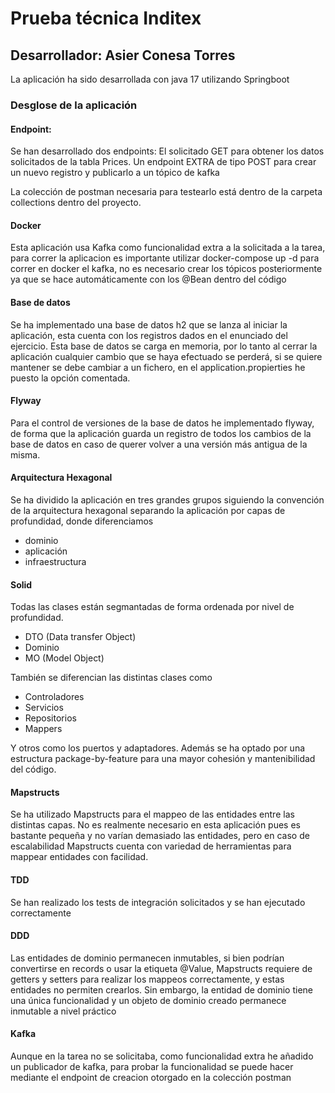 # Prueba técnica Inditex
## Desarrollador: Asier Conesa Torres

La aplicación ha sido desarrollada con java 17 utilizando Springboot

### Desglose de la aplicación

#### Endpoint:
Se han desarrollado dos endpoints:
El solicitado GET para obtener los datos solicitados de la tabla Prices. 
Un endpoint EXTRA de tipo POST para crear un nuevo registro y publicarlo a un tópico de kafka

La colección de postman necesaria para testearlo está dentro de la carpeta collections dentro del proyecto.

#### Docker

Esta aplicación usa Kafka como funcionalidad extra a la solicitada a la tarea, para correr la aplicacion es importante utilizar docker-compose up -d para correr en docker el kafka, no es necesario crear los tópicos posteriormente ya que se hace automáticamente con los @Bean dentro del código

#### Base de datos

Se ha implementado una base de datos h2 que se lanza al iniciar la aplicación, esta cuenta con los registros dados en el enunciado del ejercicio.
Esta base de datos se carga en memoria, por lo tanto al cerrar la aplicación cualquier cambio que se haya efectuado se perderá, si se quiere mantener se debe cambiar a un fichero, en el application.propierties he puesto la opción comentada.

#### Flyway

Para el control de versiones de la base de datos he implementado flyway, de forma que la aplicación guarda un registro de todos los cambios de la base de datos en caso de querer volver a una versión más antigua de la misma.

#### Arquitectura Hexagonal

Se ha dividido la aplicación en tres grandes grupos siguiendo la convención de la arquitectura hexagonal separando la aplicación por capas de profundidad, donde diferenciamos
- dominio
- aplicación
- infraestructura

#### Solid

Todas las clases están segmantadas de forma ordenada por nivel de profundidad.
- DTO (Data transfer Object)
- Dominio
- MO (Model Object)

También se diferencian las distintas clases como
- Controladores
- Servicios
- Repositorios
- Mappers

Y otros como los puertos y adaptadores.
Además se ha optado por una estructura package-by-feature para una mayor cohesión y mantenibilidad del código.

#### Mapstructs

Se ha utilizado Mapstructs para el mappeo de las entidades entre las distintas capas. No es realmente necesario en esta aplicación pues es bastante pequeña y no varían demasiado las entidades, pero en caso de escalabilidad Mapstructs cuenta con variedad de herramientas para mappear entidades con facilidad.

#### TDD

Se han realizado los tests de integración solicitados y se han ejecutado correctamente

#### DDD

Las entidades de dominio permanecen inmutables, si bien podrían convertirse en records o usar la etiqueta @Value, Mapstructs requiere de getters y setters para realizar los mappeos correctamente, y estas entidades no permiten crearlos. Sin embargo, la entidad de dominio tiene una única funcionalidad y un objeto de dominio creado permanece inmutable a nivel práctico

#### Kafka

Aunque en la tarea no se solicitaba, como funcionalidad extra he añadido un publicador de kafka, para probar la funcionalidad se puede hacer mediante el endpoint de creacion otorgado en la colección postman
